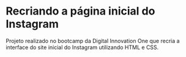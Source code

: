 # Recriando a página inicial do Instagram

Projeto realizado no bootcamp da Digital Innovation One que recria a interface do site inicial do Instagram utilizando HTML e CSS.

